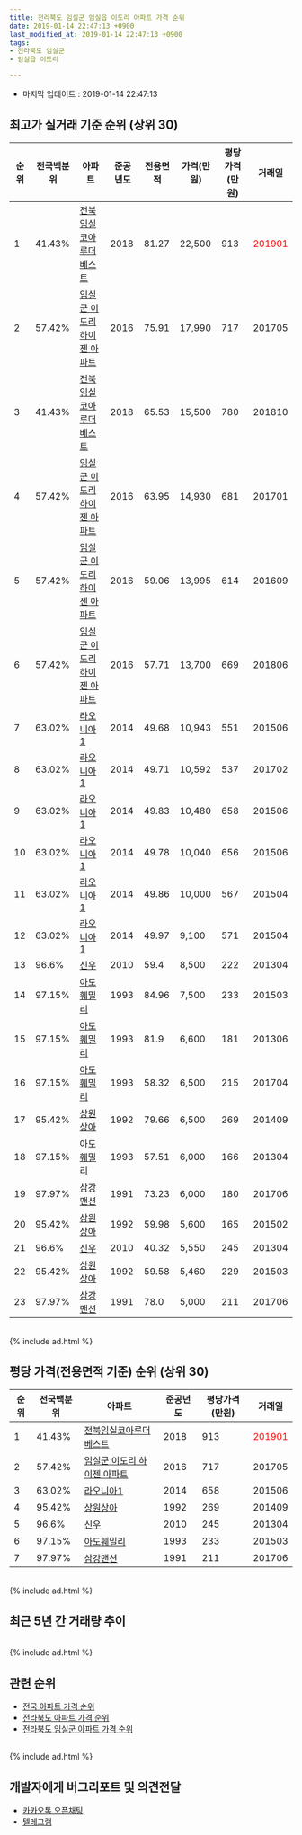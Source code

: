 ```yaml
---
title: 전라북도 임실군 임실읍 이도리 아파트 가격 순위
date: 2019-01-14 22:47:13 +0900
last_modified_at: 2019-01-14 22:47:13 +0900
tags:
- 전라북도 임실군
- 임실읍 이도리

---
```


* 마지막 업데이트 : 2019-01-14 22:47:13

## 최고가 실거래 기준 순위 (상위 30)


|순위|전국백분위|아파트|준공년도|전용면적|가격(만원)|평당가격(만원)|거래일|
|---|---|---|---|---|---|---|---|
|1|41.43%|[전북임실코아루더베스트](https://search.naver.com/search.naver?query=%EC%A0%84%EB%9D%BC%EB%B6%81%EB%8F%84+%EC%9E%84%EC%8B%A4%EA%B5%B0+%EC%9E%84%EC%8B%A4%EC%9D%8D+%EC%9D%B4%EB%8F%84%EB%A6%AC+%EC%A0%84%EB%B6%81%EC%9E%84%EC%8B%A4%EC%BD%94%EC%95%84%EB%A3%A8%EB%8D%94%EB%B2%A0%EC%8A%A4%ED%8A%B8)|2018|81.27|22,500|913|<span style="color:red">201901</span>|
|2|57.42%|[임실군 이도리 하이젠 아파트](https://search.naver.com/search.naver?query=%EC%A0%84%EB%9D%BC%EB%B6%81%EB%8F%84+%EC%9E%84%EC%8B%A4%EA%B5%B0+%EC%9E%84%EC%8B%A4%EC%9D%8D+%EC%9D%B4%EB%8F%84%EB%A6%AC+%EC%9E%84%EC%8B%A4%EA%B5%B0+%EC%9D%B4%EB%8F%84%EB%A6%AC+%ED%95%98%EC%9D%B4%EC%A0%A0+%EC%95%84%ED%8C%8C%ED%8A%B8)|2016|75.91|17,990|717|201705|
|3|41.43%|[전북임실코아루더베스트](https://search.naver.com/search.naver?query=%EC%A0%84%EB%9D%BC%EB%B6%81%EB%8F%84+%EC%9E%84%EC%8B%A4%EA%B5%B0+%EC%9E%84%EC%8B%A4%EC%9D%8D+%EC%9D%B4%EB%8F%84%EB%A6%AC+%EC%A0%84%EB%B6%81%EC%9E%84%EC%8B%A4%EC%BD%94%EC%95%84%EB%A3%A8%EB%8D%94%EB%B2%A0%EC%8A%A4%ED%8A%B8)|2018|65.53|15,500|780|201810|
|4|57.42%|[임실군 이도리 하이젠 아파트](https://search.naver.com/search.naver?query=%EC%A0%84%EB%9D%BC%EB%B6%81%EB%8F%84+%EC%9E%84%EC%8B%A4%EA%B5%B0+%EC%9E%84%EC%8B%A4%EC%9D%8D+%EC%9D%B4%EB%8F%84%EB%A6%AC+%EC%9E%84%EC%8B%A4%EA%B5%B0+%EC%9D%B4%EB%8F%84%EB%A6%AC+%ED%95%98%EC%9D%B4%EC%A0%A0+%EC%95%84%ED%8C%8C%ED%8A%B8)|2016|63.95|14,930|681|201701|
|5|57.42%|[임실군 이도리 하이젠 아파트](https://search.naver.com/search.naver?query=%EC%A0%84%EB%9D%BC%EB%B6%81%EB%8F%84+%EC%9E%84%EC%8B%A4%EA%B5%B0+%EC%9E%84%EC%8B%A4%EC%9D%8D+%EC%9D%B4%EB%8F%84%EB%A6%AC+%EC%9E%84%EC%8B%A4%EA%B5%B0+%EC%9D%B4%EB%8F%84%EB%A6%AC+%ED%95%98%EC%9D%B4%EC%A0%A0+%EC%95%84%ED%8C%8C%ED%8A%B8)|2016|59.06|13,995|614|201609|
|6|57.42%|[임실군 이도리 하이젠 아파트](https://search.naver.com/search.naver?query=%EC%A0%84%EB%9D%BC%EB%B6%81%EB%8F%84+%EC%9E%84%EC%8B%A4%EA%B5%B0+%EC%9E%84%EC%8B%A4%EC%9D%8D+%EC%9D%B4%EB%8F%84%EB%A6%AC+%EC%9E%84%EC%8B%A4%EA%B5%B0+%EC%9D%B4%EB%8F%84%EB%A6%AC+%ED%95%98%EC%9D%B4%EC%A0%A0+%EC%95%84%ED%8C%8C%ED%8A%B8)|2016|57.71|13,700|669|201806|
|7|63.02%|[라오니아1](https://search.naver.com/search.naver?query=%EC%A0%84%EB%9D%BC%EB%B6%81%EB%8F%84+%EC%9E%84%EC%8B%A4%EA%B5%B0+%EC%9E%84%EC%8B%A4%EC%9D%8D+%EC%9D%B4%EB%8F%84%EB%A6%AC+%EB%9D%BC%EC%98%A4%EB%8B%88%EC%95%841)|2014|49.68|10,943|551|201506|
|8|63.02%|[라오니아1](https://search.naver.com/search.naver?query=%EC%A0%84%EB%9D%BC%EB%B6%81%EB%8F%84+%EC%9E%84%EC%8B%A4%EA%B5%B0+%EC%9E%84%EC%8B%A4%EC%9D%8D+%EC%9D%B4%EB%8F%84%EB%A6%AC+%EB%9D%BC%EC%98%A4%EB%8B%88%EC%95%841)|2014|49.71|10,592|537|201702|
|9|63.02%|[라오니아1](https://search.naver.com/search.naver?query=%EC%A0%84%EB%9D%BC%EB%B6%81%EB%8F%84+%EC%9E%84%EC%8B%A4%EA%B5%B0+%EC%9E%84%EC%8B%A4%EC%9D%8D+%EC%9D%B4%EB%8F%84%EB%A6%AC+%EB%9D%BC%EC%98%A4%EB%8B%88%EC%95%841)|2014|49.83|10,480|658|201506|
|10|63.02%|[라오니아1](https://search.naver.com/search.naver?query=%EC%A0%84%EB%9D%BC%EB%B6%81%EB%8F%84+%EC%9E%84%EC%8B%A4%EA%B5%B0+%EC%9E%84%EC%8B%A4%EC%9D%8D+%EC%9D%B4%EB%8F%84%EB%A6%AC+%EB%9D%BC%EC%98%A4%EB%8B%88%EC%95%841)|2014|49.78|10,040|656|201506|
|11|63.02%|[라오니아1](https://search.naver.com/search.naver?query=%EC%A0%84%EB%9D%BC%EB%B6%81%EB%8F%84+%EC%9E%84%EC%8B%A4%EA%B5%B0+%EC%9E%84%EC%8B%A4%EC%9D%8D+%EC%9D%B4%EB%8F%84%EB%A6%AC+%EB%9D%BC%EC%98%A4%EB%8B%88%EC%95%841)|2014|49.86|10,000|567|201504|
|12|63.02%|[라오니아1](https://search.naver.com/search.naver?query=%EC%A0%84%EB%9D%BC%EB%B6%81%EB%8F%84+%EC%9E%84%EC%8B%A4%EA%B5%B0+%EC%9E%84%EC%8B%A4%EC%9D%8D+%EC%9D%B4%EB%8F%84%EB%A6%AC+%EB%9D%BC%EC%98%A4%EB%8B%88%EC%95%841)|2014|49.97|9,100|571|201504|
|13|96.6%|[신우](https://search.naver.com/search.naver?query=%EC%A0%84%EB%9D%BC%EB%B6%81%EB%8F%84+%EC%9E%84%EC%8B%A4%EA%B5%B0+%EC%9E%84%EC%8B%A4%EC%9D%8D+%EC%9D%B4%EB%8F%84%EB%A6%AC+%EC%8B%A0%EC%9A%B0)|2010|59.4|8,500|222|201304|
|14|97.15%|[아도훼밀리](https://search.naver.com/search.naver?query=%EC%A0%84%EB%9D%BC%EB%B6%81%EB%8F%84+%EC%9E%84%EC%8B%A4%EA%B5%B0+%EC%9E%84%EC%8B%A4%EC%9D%8D+%EC%9D%B4%EB%8F%84%EB%A6%AC+%EC%95%84%EB%8F%84%ED%9B%BC%EB%B0%80%EB%A6%AC)|1993|84.96|7,500|233|201503|
|15|97.15%|[아도훼밀리](https://search.naver.com/search.naver?query=%EC%A0%84%EB%9D%BC%EB%B6%81%EB%8F%84+%EC%9E%84%EC%8B%A4%EA%B5%B0+%EC%9E%84%EC%8B%A4%EC%9D%8D+%EC%9D%B4%EB%8F%84%EB%A6%AC+%EC%95%84%EB%8F%84%ED%9B%BC%EB%B0%80%EB%A6%AC)|1993|81.9|6,600|181|201306|
|16|97.15%|[아도훼밀리](https://search.naver.com/search.naver?query=%EC%A0%84%EB%9D%BC%EB%B6%81%EB%8F%84+%EC%9E%84%EC%8B%A4%EA%B5%B0+%EC%9E%84%EC%8B%A4%EC%9D%8D+%EC%9D%B4%EB%8F%84%EB%A6%AC+%EC%95%84%EB%8F%84%ED%9B%BC%EB%B0%80%EB%A6%AC)|1993|58.32|6,500|215|201704|
|17|95.42%|[상원상아](https://search.naver.com/search.naver?query=%EC%A0%84%EB%9D%BC%EB%B6%81%EB%8F%84+%EC%9E%84%EC%8B%A4%EA%B5%B0+%EC%9E%84%EC%8B%A4%EC%9D%8D+%EC%9D%B4%EB%8F%84%EB%A6%AC+%EC%83%81%EC%9B%90%EC%83%81%EC%95%84)|1992|79.66|6,500|269|201409|
|18|97.15%|[아도훼밀리](https://search.naver.com/search.naver?query=%EC%A0%84%EB%9D%BC%EB%B6%81%EB%8F%84+%EC%9E%84%EC%8B%A4%EA%B5%B0+%EC%9E%84%EC%8B%A4%EC%9D%8D+%EC%9D%B4%EB%8F%84%EB%A6%AC+%EC%95%84%EB%8F%84%ED%9B%BC%EB%B0%80%EB%A6%AC)|1993|57.51|6,000|166|201304|
|19|97.97%|[삼강맨션](https://search.naver.com/search.naver?query=%EC%A0%84%EB%9D%BC%EB%B6%81%EB%8F%84+%EC%9E%84%EC%8B%A4%EA%B5%B0+%EC%9E%84%EC%8B%A4%EC%9D%8D+%EC%9D%B4%EB%8F%84%EB%A6%AC+%EC%82%BC%EA%B0%95%EB%A7%A8%EC%85%98)|1991|73.23|6,000|180|201706|
|20|95.42%|[상원상아](https://search.naver.com/search.naver?query=%EC%A0%84%EB%9D%BC%EB%B6%81%EB%8F%84+%EC%9E%84%EC%8B%A4%EA%B5%B0+%EC%9E%84%EC%8B%A4%EC%9D%8D+%EC%9D%B4%EB%8F%84%EB%A6%AC+%EC%83%81%EC%9B%90%EC%83%81%EC%95%84)|1992|59.98|5,600|165|201502|
|21|96.6%|[신우](https://search.naver.com/search.naver?query=%EC%A0%84%EB%9D%BC%EB%B6%81%EB%8F%84+%EC%9E%84%EC%8B%A4%EA%B5%B0+%EC%9E%84%EC%8B%A4%EC%9D%8D+%EC%9D%B4%EB%8F%84%EB%A6%AC+%EC%8B%A0%EC%9A%B0)|2010|40.32|5,550|245|201304|
|22|95.42%|[상원상아](https://search.naver.com/search.naver?query=%EC%A0%84%EB%9D%BC%EB%B6%81%EB%8F%84+%EC%9E%84%EC%8B%A4%EA%B5%B0+%EC%9E%84%EC%8B%A4%EC%9D%8D+%EC%9D%B4%EB%8F%84%EB%A6%AC+%EC%83%81%EC%9B%90%EC%83%81%EC%95%84)|1992|59.58|5,460|229|201503|
|23|97.97%|[삼강맨션](https://search.naver.com/search.naver?query=%EC%A0%84%EB%9D%BC%EB%B6%81%EB%8F%84+%EC%9E%84%EC%8B%A4%EA%B5%B0+%EC%9E%84%EC%8B%A4%EC%9D%8D+%EC%9D%B4%EB%8F%84%EB%A6%AC+%EC%82%BC%EA%B0%95%EB%A7%A8%EC%85%98)|1991|78.0|5,000|211|201706|


<br>
{% include ad.html %}
<br>

## 평당 가격(전용면적 기준) 순위 (상위 30)


|순위|전국백분위|아파트|준공년도|평당가격(만원)|거래일|
|---|---|---|---|---|---|
|1|41.43%|[전북임실코아루더베스트](https://search.naver.com/search.naver?query=%EC%A0%84%EB%9D%BC%EB%B6%81%EB%8F%84+%EC%9E%84%EC%8B%A4%EA%B5%B0+%EC%9E%84%EC%8B%A4%EC%9D%8D+%EC%9D%B4%EB%8F%84%EB%A6%AC+%EC%A0%84%EB%B6%81%EC%9E%84%EC%8B%A4%EC%BD%94%EC%95%84%EB%A3%A8%EB%8D%94%EB%B2%A0%EC%8A%A4%ED%8A%B8)|2018|913|<span style="color:red">201901</span>|
|2|57.42%|[임실군 이도리 하이젠 아파트](https://search.naver.com/search.naver?query=%EC%A0%84%EB%9D%BC%EB%B6%81%EB%8F%84+%EC%9E%84%EC%8B%A4%EA%B5%B0+%EC%9E%84%EC%8B%A4%EC%9D%8D+%EC%9D%B4%EB%8F%84%EB%A6%AC+%EC%9E%84%EC%8B%A4%EA%B5%B0+%EC%9D%B4%EB%8F%84%EB%A6%AC+%ED%95%98%EC%9D%B4%EC%A0%A0+%EC%95%84%ED%8C%8C%ED%8A%B8)|2016|717|201705|
|3|63.02%|[라오니아1](https://search.naver.com/search.naver?query=%EC%A0%84%EB%9D%BC%EB%B6%81%EB%8F%84+%EC%9E%84%EC%8B%A4%EA%B5%B0+%EC%9E%84%EC%8B%A4%EC%9D%8D+%EC%9D%B4%EB%8F%84%EB%A6%AC+%EB%9D%BC%EC%98%A4%EB%8B%88%EC%95%841)|2014|658|201506|
|4|95.42%|[상원상아](https://search.naver.com/search.naver?query=%EC%A0%84%EB%9D%BC%EB%B6%81%EB%8F%84+%EC%9E%84%EC%8B%A4%EA%B5%B0+%EC%9E%84%EC%8B%A4%EC%9D%8D+%EC%9D%B4%EB%8F%84%EB%A6%AC+%EC%83%81%EC%9B%90%EC%83%81%EC%95%84)|1992|269|201409|
|5|96.6%|[신우](https://search.naver.com/search.naver?query=%EC%A0%84%EB%9D%BC%EB%B6%81%EB%8F%84+%EC%9E%84%EC%8B%A4%EA%B5%B0+%EC%9E%84%EC%8B%A4%EC%9D%8D+%EC%9D%B4%EB%8F%84%EB%A6%AC+%EC%8B%A0%EC%9A%B0)|2010|245|201304|
|6|97.15%|[아도훼밀리](https://search.naver.com/search.naver?query=%EC%A0%84%EB%9D%BC%EB%B6%81%EB%8F%84+%EC%9E%84%EC%8B%A4%EA%B5%B0+%EC%9E%84%EC%8B%A4%EC%9D%8D+%EC%9D%B4%EB%8F%84%EB%A6%AC+%EC%95%84%EB%8F%84%ED%9B%BC%EB%B0%80%EB%A6%AC)|1993|233|201503|
|7|97.97%|[삼강맨션](https://search.naver.com/search.naver?query=%EC%A0%84%EB%9D%BC%EB%B6%81%EB%8F%84+%EC%9E%84%EC%8B%A4%EA%B5%B0+%EC%9E%84%EC%8B%A4%EC%9D%8D+%EC%9D%B4%EB%8F%84%EB%A6%AC+%EC%82%BC%EA%B0%95%EB%A7%A8%EC%85%98)|1991|211|201706|


<br>
{% include ad.html %}
<br>

## 최근 5년 간 거래량 추이


<div style="width:100%;">
    <canvas id="deal_progress" height="250"></canvas>
</div>

<script>
new Chart(document.getElementById("deal_progress"), {
    type: 'line',
    data: {
        labels: ['201401','201402','201403','201404','201405','201406','201407','201408','201409','201410','201411','201412','201501','201502','201503','201504','201505','201506','201507','201508','201509','201510','201511','201512','201601','201602','201603','201604','201605','201606','201607','201608','201609','201610','201611','201612','201701','201702','201703','201704','201705','201706','201707','201708','201709','201710','201711','201712','201801','201802','201803','201804','201805','201806','201807','201808','201809','201810','201811','201812','201901'],
        datasets: [{
            label: '실거래 수',
            pointRadius: 1,
            data: [6, 1, 1, 0, 2, 2, 1, 3, 7, 2, 5, 3, 3, 2, 5, 7, 9, 7, 2, 0, 1, 1, 2, 3, 3, 0, 3, 1, 2, 2, 2, 3, 3, 5, 6, 2, 5, 5, 3, 3, 6, 19, 1, 5, 0, 0, 1, 2, 2, 0, 4, 1, 0, 3, 1, 2, 2, 2, 7, 0, 1],
            borderColor: "rgba(255, 201, 14, 1)",
            backgroundColor: "rgba(255, 201, 14, 0.5)",
            fill: true,
        }]
    },
    options: {
        responsive: true,
        title: {
            display: true,
            text: '5년간 거래량 추이'
        },
        tooltips: {
            mode: 'index',
            intersect: false,
        },
        hover: {
            mode: 'nearest',
            intersect: true
        },
        scales: {
            xAxes: [{
                display: true,
                scaleLabel: {
                    display: true,
                    labelString: '년/월'
                }
            }],
            yAxes: [{
                display: true,
                ticks: {
                    suggestedMin: 0,
                },
                scaleLabel: {
                    display: true,
                    labelString: '실거래 수'
                }
            }]
        }
    }
});

</script>


<br>
{% include ad.html %}
<br>

## 관련 순위

- [전국 아파트 가격 순위](https://inasie.github.io/apt-ranking/전국)
- [전라북도 아파트 가격 순위](https://inasie.github.io/apt-ranking/전라북도)
- [전라북도 임실군 아파트 가격 순위](https://inasie.github.io/apt-ranking/전라북도-임실군)


<br>
{% include ad.html %}
<br>

## 개발자에게 버그리포트 및 의견전달

- [카카오톡 오픈채팅](https://open.kakao.com/o/gLJUAP4)
- [텔레그램](https://t.me/inasie)

